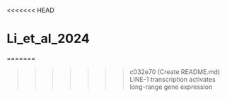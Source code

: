 <<<<<<< HEAD
# Li_et_al_2024
=======
>>>>>>> c032e70 (Create README.md)
LINE-1 transcription activates long-range gene expression
